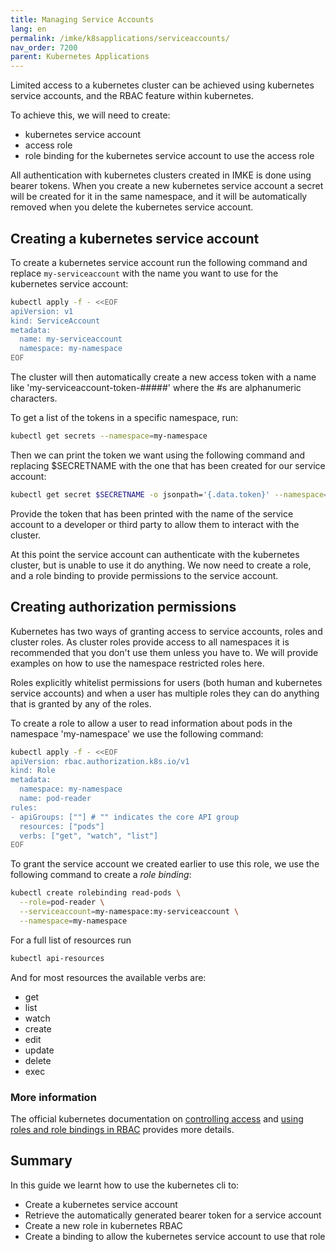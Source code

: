 ```yaml
---
title: Managing Service Accounts
lang: en
permalink: /imke/k8sapplications/serviceaccounts/
nav_order: 7200
parent: Kubernetes Applications
---
```


Limited access to a kubernetes cluster can be achieved using kubernetes service accounts, and the RBAC feature within kubernetes.

To achieve this, we will need to create:

- kubernetes service account
- access role
- role binding for the kubernetes service account to use the access role

All authentication with kubernetes clusters created in IMKE is done using
bearer tokens. When you create a new kubernetes service account a secret will
be created for it in the same namespace, and it will be automatically
removed when you delete the kubernetes service account.

## Creating a kubernetes service account

To create a kubernetes service account run the following command and replace
`my-serviceaccount` with the name you want to use for the kubernetes service
account:

```bash
kubectl apply -f - <<EOF
apiVersion: v1
kind: ServiceAccount
metadata:
  name: my-serviceaccount
  namespace: my-namespace
EOF
```

The cluster will then automatically create a new access token with a name
like 'my-serviceaccount-token-#####' where the #s are alphanumeric characters.

To get a list of the tokens in a specific namespace, run:

```bash
kubectl get secrets --namespace=my-namespace
```

Then we can print the token we want using the following command and
replacing $SECRETNAME with the one that has been created for our service
account:

```bash
kubectl get secret $SECRETNAME -o jsonpath='{.data.token}' --namespace=my-namespace
```

Provide the token that has been printed with the name of the service account
to a developer or third party to allow them to interact with the cluster.

At this point the service account can authenticate with the kubernetes
cluster, but is unable to use it do anything. We now need to create a role,
and a role binding to provide permissions to the service account.

## Creating authorization permissions

Kubernetes has two ways of granting access to service accounts, roles and
cluster roles. As cluster roles provide access to all namespaces it is
recommended that you don't use them unless you have to. We will provide
examples on how to use the namespace restricted roles here.

Roles explicitly whitelist permissions for users (both human and kubernetes
service accounts) and when a user has multiple roles they can do anything
that is granted by any of the roles.

To create a role to allow a user to read information about pods in the
namespace 'my-namespace' we use the following command:

```bash
kubectl apply -f - <<EOF
apiVersion: rbac.authorization.k8s.io/v1
kind: Role
metadata:
  namespace: my-namespace
  name: pod-reader
rules:
- apiGroups: [""] # "" indicates the core API group
  resources: ["pods"]
  verbs: ["get", "watch", "list"]
EOF
```

To grant the service account we created earlier to use this role, we use the
following command to create a _role binding_:

```bash
kubectl create rolebinding read-pods \
  --role=pod-reader \
  --serviceaccount=my-namespace:my-serviceaccount \
  --namespace=my-namespace
```

For a full list of resources run

```bash
kubectl api-resources
```

And for most resources the available verbs are:

- get
- list
- watch
- create
- edit
- update
- delete
- exec

### More information

The official kubernetes documentation on [controlling access](https://kubernetes.io/docs/reference/access-authn-authz/controlling-access/) and [using roles and role bindings in RBAC](https://kubernetes.io/docs/reference/access-authn-authz/rbac/) provides more details.

## Summary

In this guide we learnt how to use the kubernetes cli to:

- Create a kubernetes service account
- Retrieve the automatically generated bearer token for a service account
- Create a new role in kubernetes RBAC
- Create a binding to allow the kubernetes service account to use that role
